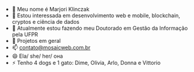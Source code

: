 - 👋 Meu nome é Marjori Klinczak
- 👀 Estou interessada em desenvolvimento web e mobile, blockchain, cryptos e ciência de dados
- 🌱 Atualmente estou fazendo meu Doutorado em Gestão da Informação pela UFPR
- 💞️ Projetos em geral
- 📫 contato@mosaicweb.com.br
- 😄 Ela/ she/ her/ она
- ⚡ Tenho 4 dogs e 1 gato: Dime, Olivia, Arlo, Donna e Vittorio

<!---
mklinczak/mklinczak is a ✨ special ✨ repository because its `README.md` (this file) appears on your GitHub profile.
You can click the Preview link to take a look at your changes.
--->
